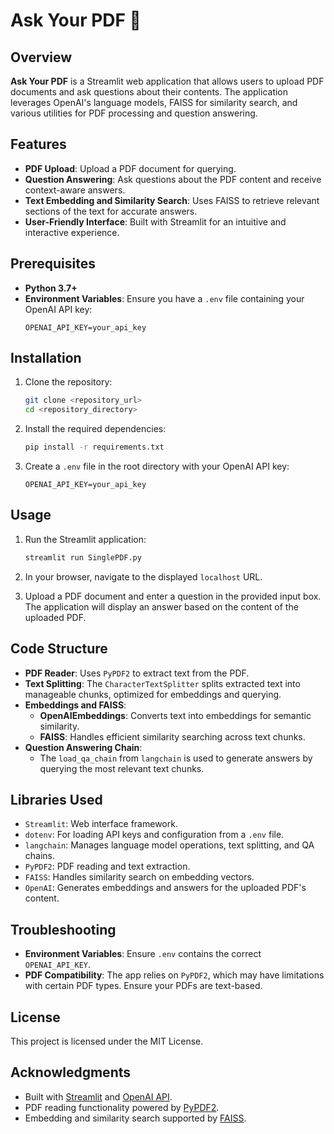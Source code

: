 
# Ask Your PDF 💬

## Overview
**Ask Your PDF** is a Streamlit web application that allows users to upload PDF documents and ask questions about their contents. The application leverages OpenAI's language models, FAISS for similarity search, and various utilities for PDF processing and question answering.

## Features
- **PDF Upload**: Upload a PDF document for querying.
- **Question Answering**: Ask questions about the PDF content and receive context-aware answers.
- **Text Embedding and Similarity Search**: Uses FAISS to retrieve relevant sections of the text for accurate answers.
- **User-Friendly Interface**: Built with Streamlit for an intuitive and interactive experience.

## Prerequisites
- **Python 3.7+**
- **Environment Variables**: Ensure you have a `.env` file containing your OpenAI API key:
  ```plaintext
  OPENAI_API_KEY=your_api_key
  ```

## Installation

1. Clone the repository:
   ```bash
   git clone <repository_url>
   cd <repository_directory>
   ```

2. Install the required dependencies:
   ```bash
   pip install -r requirements.txt
   ```

3. Create a `.env` file in the root directory with your OpenAI API key:
   ```plaintext
   OPENAI_API_KEY=your_api_key
   ```

## Usage

1. Run the Streamlit application:
   ```bash
   streamlit run SinglePDF.py
   ```

2. In your browser, navigate to the displayed `localhost` URL.

3. Upload a PDF document and enter a question in the provided input box. The application will display an answer based on the content of the uploaded PDF.

## Code Structure

- **PDF Reader**: Uses `PyPDF2` to extract text from the PDF.
- **Text Splitting**: The `CharacterTextSplitter` splits extracted text into manageable chunks, optimized for embeddings and querying.
- **Embeddings and FAISS**: 
  - **OpenAIEmbeddings**: Converts text into embeddings for semantic similarity.
  - **FAISS**: Handles efficient similarity searching across text chunks.
- **Question Answering Chain**: 
  - The `load_qa_chain` from `langchain` is used to generate answers by querying the most relevant text chunks.

## Libraries Used
- `Streamlit`: Web interface framework.
- `dotenv`: For loading API keys and configuration from a `.env` file.
- `langchain`: Manages language model operations, text splitting, and QA chains.
- `PyPDF2`: PDF reading and text extraction.
- `FAISS`: Handles similarity search on embedding vectors.
- `OpenAI`: Generates embeddings and answers for the uploaded PDF's content.

## Troubleshooting
- **Environment Variables**: Ensure `.env` contains the correct `OPENAI_API_KEY`.
- **PDF Compatibility**: The app relies on `PyPDF2`, which may have limitations with certain PDF types. Ensure your PDFs are text-based.

## License
This project is licensed under the MIT License.

## Acknowledgments
- Built with [Streamlit](https://streamlit.io) and [OpenAI API](https://openai.com/).
- PDF reading functionality powered by [PyPDF2](https://pypi.org/project/PyPDF2/).
- Embedding and similarity search supported by [FAISS](https://faiss.ai/).
